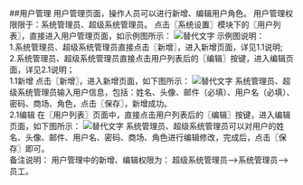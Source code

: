 ##用户管理
用户管理页面，操作人员可以进行新增、编辑用户角色。
用户管理权限限于：系统管理员、超级系统管理员。
点击〖系统设置〗模块下的〖用户列表〗，直接进入用户管理页面，如示例图所示：
![替代文字](https://wt-prj.oss.aliyuncs.com/bb29cc203f8f4843a1487df5979023c2/49fc1cad-1f71-469e-8464-b8d35263440a.png)
示例图说明：  
1.系统管理员、超级系统管理员直接点击〖新增〗，进入新增页面，详见1.1说明;     
2.系统管理员、超级系统管理员直接点击用户列表后的〖编辑〗按键，进入编辑页面，详见2.1说明；  
1.1新增
点击〖新增〗，进入新增页面，如下图所示：
![替代文字](https://wt-prj.oss.aliyuncs.com/bb29cc203f8f4843a1487df5979023c2/e0717e9c-1b6c-48d2-9ec8-cb08421bdb72.png)
系统管理员、超级系统管理员输入用户信息，包括：姓名、头像、邮件（必填）、用户名（必填）、密码、商场、角色，点击〖保存〗，新增成功。  
2.1编辑
在〖用户列表〗页面中，直接点击用户列表后的〖编辑〗按键，进入编辑页面，如下图所示：
![替代文字](https://wt-prj.oss.aliyuncs.com/bb29cc203f8f4843a1487df5979023c2/3508deb7-fe71-4d9b-95c5-6bbbb50dd607.png)
系统管理员、超级系统管理员可以对用户的姓名、头像、邮件、用户名、密码、商场、角色进行编辑修改，完成后，点击〖保存〗即可。  
备注说明：
用户管理中的新增、编辑权限为：
超级系统管理员——>系统管理员——>员工。